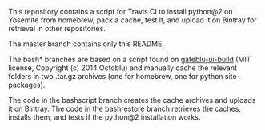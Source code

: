 This repository contains a script for Travis CI to install python@2 on Yosemite from homebrew, pack a cache, test it, and upload it on Bintray for retrieval in other repositories.

The master branch contains only this README.

The bash* branches are based on a script found on [gateblu-ui-build](https://github.com/octoblu/gateblu-ui-build) (MIT license, Copyright (c) 2014 Octoblu) and manually cache the relevant folders in two .tar.gz archives (one for homebrew, one for python site-packages). 

The code in the bashscript branch creates the cache archives and uploads it on Bintray. The code in the bashrestore branch retrieves the caches, installs them, and tests if the python@2 installation works.
